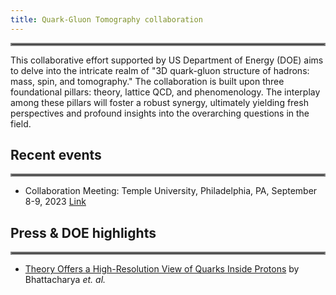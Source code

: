 ```yaml
---
title: Quark-Gluon Tomography collaboration
---
```


<hr style="border:2px solid gray">
This collaborative effort supported by US Department of Energy (DOE) aims to delve into the intricate realm of "3D quark-gluon structure of hadrons: mass, spin, and tomography." The collaboration is built upon three foundational pillars: theory, lattice QCD, and phenomenology. The interplay among these pillars will foster a robust synergy, ultimately yielding fresh perspectives and profound insights into the overarching questions in the field.

## Recent events
<hr style="border:2px solid gray">

- Collaboration Meeting: Temple University, Philadelphia, PA, September 8-9, 2023  [Link](https://sites.temple.edu/qgt2023/)


## Press & DOE highlights
<hr style="border:2px solid gray">

- [Theory Offers a High-Resolution View of Quarks Inside Protons](/highlights/0001.html) by Bhattacharya *et. al.*
